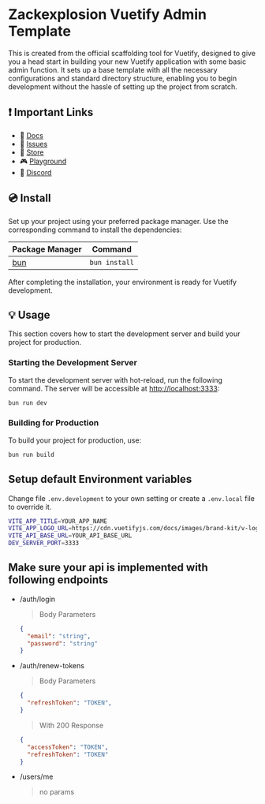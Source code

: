 # Zackexplosion Vuetify Admin Template

This is created from the official scaffolding tool for Vuetify, designed to give you a head start in building your new Vuetify application with some basic admin function. It sets up a base template with all the necessary configurations and standard directory structure, enabling you to begin development without the hassle of setting up the project from scratch.

## ❗️ Important Links

- 📄 [Docs](https://vuetifyjs.com/)
- 🚨 [Issues](https://issues.vuetifyjs.com/)
- 🏬 [Store](https://store.vuetifyjs.com/)
- 🎮 [Playground](https://play.vuetifyjs.com/)
- 💬 [Discord](https://community.vuetifyjs.com)

## 💿 Install

Set up your project using your preferred package manager. Use the corresponding command to install the dependencies:

| Package Manager                                                | Command        |
|---------------------------------------------------------------|----------------|
| [bun](https://bun.sh/#getting-started)                        | `bun install`  |

After completing the installation, your environment is ready for Vuetify development.


## 💡 Usage

This section covers how to start the development server and build your project for production.

### Starting the Development Server

To start the development server with hot-reload, run the following command. The server will be accessible at [http://localhost:3333](http://localhost:3333):

```bash
bun run dev
```

### Building for Production

To build your project for production, use:

```bash
bun run build
```

## Setup default Environment variables

Change file `.env.development` to your own setting or create a `.env.local` file to override it.

```sh
VITE_APP_TITLE=YOUR_APP_NAME
VITE_APP_LOGO_URL=https://cdn.vuetifyjs.com/docs/images/brand-kit/v-logo.svg
VITE_API_BASE_URL=YOUR_API_BASE_URL
DEV_SERVER_PORT=3333
```

## Make sure your api is implemented with following endpoints

* /auth/login
  > Body Parameters

  ```json
  {
    "email": "string",
    "password": "string"
  }
  ```
* /auth/renew-tokens
  > Body Parameters
  ```json
  {
    "refreshToken": "TOKEN",
  }
  ```
  > With 200 Response

  ```json
  {
    "accessToken": "TOKEN",
    "refreshToken": "TOKEN"
  }
  ```
* /users/me
  > no params
